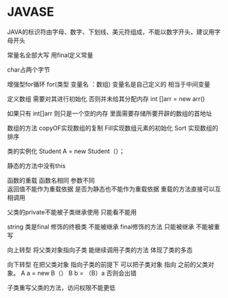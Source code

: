 # JAVASE

  JAVA的标识符由字母、数字、下划线、美元符组成，不能以数字开头，建议用字母开头

  常量名全部大写  用final定义常量

  char占两个字节  

  增强型for循环   for(类型  变量名 ：数组)  变量名是自己定义的  相当于中间变量


定义数组  需要对其进行初始化  否则并未给其分配内存   int []arr = new arr() 

 如果只有 int[]arr  则只是一个空的内存 里面需要存储所要开辟的数组的首地址

  数组的方法   copyOF实现数组的复制  Fill实现数组元素的初始化   Sort 实现数组的排序

  类的实例化  Student A = new Student（）；
  
   静态的方法中没有this

   函数的重载  函数名相同 参数不同       
    返回值不能作为重载依据   是否为静态也不能作为重载依据   重载的方法直接可以互相调用

 父类的private不能被子类继承使用  只能看不能用

 string 类是final 修饰的终极类 不能被继承
 final修饰的方法  只能被继承 不能被重写
 
  向上转型	将父类对象指向子类  能继续调用子类的方法  体现了类的多态 

   向下转型   在把父类对象 指向子类的前提下 可以把子类对象 指向  之前的父类对象。 A a = new B（）
B b =  （B）a   否则会出错

   子类重写父类的方法，访问权限不能更低
